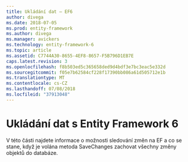 ```yaml
---
title: Ukládání dat – EF6
author: divega
ms.date: 2018-07-05
ms.prod: entity-framework
ms.author: divega
ms.manager: avickers
ms.technology: entity-framework-6
ms.topic: article
ms.assetid: C7744A30-8655-4EF8-8657-F5B796D1EB7E
caps.latest.revision: 3
ms.openlocfilehash: f8b503ed5c365658ded9d4bdf3e7bc3eac5e332d
ms.sourcegitcommit: f05e7b62584cf228f17390bb086a61d505712e1b
ms.translationtype: MT
ms.contentlocale: cs-CZ
ms.lasthandoff: 07/08/2018
ms.locfileid: "37913048"
---
```

# <a name="saving-data-with-entity-framework-6"></a>Ukládání dat s Entity Framework 6

V této části najdete informace o možnosti sledování změn na EF a co se stane, když je volána metoda SaveChanges zachovat všechny změny objektů do databáze.
